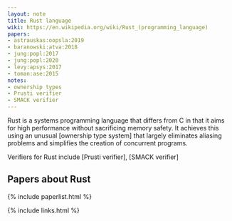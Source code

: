 ```yaml
---
layout: note
title: Rust language
wiki: https://en.wikipedia.org/wiki/Rust_(programming_language)
papers:
- astrauskas:oopsla:2019
- baranowski:atva:2018
- jung:popl:2017
- jung:popl:2020
- levy:apsys:2017
- toman:ase:2015
notes:
- ownership types
- Prusti verifier
- SMACK verifier
---
```


Rust is a systems programming language that differs from C
in that it aims for high performance without sacrificing memory safety.
It achieves this using an unusual [ownership type system] that
largely eliminates aliasing problems and simplifies the creation
of concurrent programs.

Verifiers for Rust include
[Prusti verifier],
[SMACK verifier]

## Papers about Rust

{% include paperlist.html %}

{% include links.html %}
